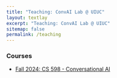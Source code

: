 ```yaml
---
title: "Teaching: ConvAI Lab @ UIUC"
layout: textlay
excerpt: "Teaching: ConvAI Lab @ UIUC"
sitemap: false
permalink: /teaching
---
```


### Courses

<ul>
    <li><a href="{{ site.url }}{{ site.baseurl }}/Fall2024CS598ConvAI">Fall 2024: CS 598 - Conversational AI</a></li>
</ul>


